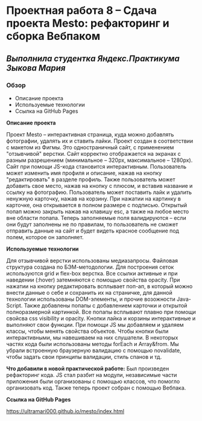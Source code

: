 # Проектная работа 8 – Сдача проекта Mesto: рефакторинг и сборка Вебпаком

## *Выполнила студентка Яндекс.Практикума Зыкова Мария*

### Обзор
* Описание проекта
* Используемые технологии
* Ссылка на GitHub Pages

**Описание проекта**

Проект Mesto – интерактивная страница, куда можно добавлять фотографии, удалять их и ставить лайки.
Проект создан в соответствии с макетом из Фигмы. Это одностраничный сайт, с применением "отзывчивой" верстки. Сайт корректно отображается на экранах с разным разрешением (минимальное – 320px, максимальное – 1280px).
Сайт при помощи JS-кода становится интерактивным. Пользователь может изменить имя профиля и описание, нажав на кнопку "редактировать" в разделе профиль. 
Также пользователь может добавить свое место, нажав на кнопку с плюсом, и вставив название и ссылку на фотографию.
Пользователь может поставить лайк и удалить ненужную карточку, нажав на корзину.
При нажатии на картинку в карточке, она открывается в полном размере с подписью.
Открытый попап можно закрыть нажав на клавишу esc, а также на любое место вне области попапа.
Теперь заполняемые поля валидируются – если они будут заполнены не по правилам, то пользователь не сможет отправить данные на сайт и будет видеть красное сообщение под полем, которое он заполняет.


**Используемые технологии**

Для отзывчивой верстки использованы медиазапросы. Файловая структура создана по БЭМ-методологии. Для построения сеток используются grid и flex-box верстка. Все ссылки активные и при наведении (:hover) затемняются с помощью свойства opacity. При нажатии на кнопку редактировать всплывает поп-ап, в который можно внести данные о себе и сохранить их на страничке, для данной технологии использованы DOM-элементы, и прочие возожности Java-Script.
Также добавлены попапы с добавлением карточки и открытой полноразмерной картинкой. 
Все попапы всплывают плавно при помощи свойсва css visibility и opacity.
Кнопки лайка и корзины интерактивные и выполняют свои функции.
При помощи JS мы добавляем и удаляем классы, чтобы менять свойства объектов. Чтобы кнопки были интерактивными, мы навешиваем на них слушатели. В некоторых частях кода были использованы методы forEach и Array&from. 
Мы убрали встроенную браузерную валидацию с помощью novalidate, чтобы задать свои принципы валидации, стиль спанов и тд.

**Что добавили в новой практической работе:**
Был произведен рефакторинг кода. JS стал разбит на модули, независимые части приложения были организованы с помощью классов, что помогло организовать код. Также теперь проект собран с помощью Вебпака.

**Ссылка на GitHub Pages**

https://ultramari000.github.io/mesto/index.html